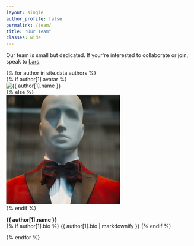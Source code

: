 ```yaml
---
layout: single
author_profile: false
permalink: /team/
title: "Our Team"
classes: wide
---
```


Our team is small but dedicated. If your're interested to collaborate or join, speak to [Lars](https://twitter.com/l_kroll).

<div class="teamwrapper">
{% for author in site.data.authors %}
<div>
{% if author[1].avatar %}
<div class="author__avatar">
<img src="{{ author[1].avatar }}" alt="{{ author[1].name }}" itemprop="image">    
</div>
{% else %}
<div class="author__avatar">
<img src="/assets/images/adult-anonymous.jpg" alt="{{ author[1].name }}" itemprop="image">
</div>
{% endif %}
<p><strong>{{ author[1].name }}</strong><br>
{% if author[1].bio %}
{{ author[1].bio | markdownify }}
{% endif %}    
</p>
</div>
{% endfor %}
</div>
